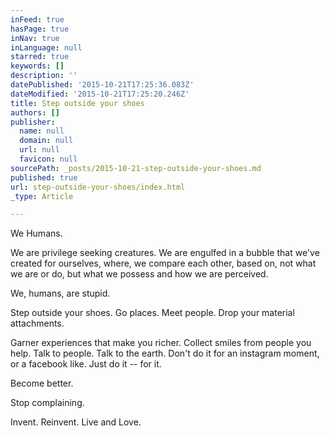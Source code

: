 ```yaml
---
inFeed: true
hasPage: true
inNav: true
inLanguage: null
starred: true
keywords: []
description: ''
datePublished: '2015-10-21T17:25:36.083Z'
dateModified: '2015-10-21T17:25:20.246Z'
title: Step outside your shoes
authors: []
publisher:
  name: null
  domain: null
  url: null
  favicon: null
sourcePath: _posts/2015-10-21-step-outside-your-shoes.md
published: true
url: step-outside-your-shoes/index.html
_type: Article

---
```

We Humans.

We are privilege seeking creatures. We are engulfed in a bubble that we've created for ourselves, where, we compare each other, based on, not what we are or do, but what we possess and how we are perceived.

We, humans, are stupid.

Step outside your shoes. Go places. Meet people. Drop your material attachments.

Garner experiences that make you richer. Collect smiles from people you help. Talk to people. Talk to the earth. Don't do it for an instagram moment, or a facebook like. Just do it -- for it.

Become better.

Stop complaining.

Invent. Reinvent. Live and Love.